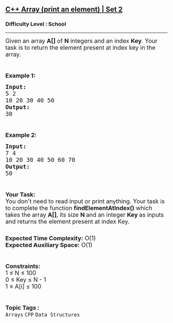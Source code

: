 <h2><a href="https://practice.geeksforgeeks.org/problems/c-array-print-an-element-set-25933/1">C++ Array (print an element) | Set 2</a></h2><h3>Difficulty Level : School</h3><hr><div class="problems_problem_content__Xm_eO"><p><span style="font-size:18px">Given an array <strong>A[]</strong> of <strong>N</strong> integers and an index <strong>Key</strong>. Your task is to return the element present at index key in the array.</span></p>

<p>&nbsp;</p>

<p><span style="font-size:18px"><strong>Example 1:</strong></span></p>

<pre><span style="font-size:18px"><strong>Input:</strong></span><span style="font-size:18px">
5 2</span>
<span style="font-size:18px">10 20 30 40 50
<strong>Output:</strong>
30</span></pre>

<p>&nbsp;</p>

<p><span style="font-size:18px"><strong>Example 2:</strong></span></p>

<pre><span style="font-size:18px"><strong>Input:</strong></span>
<span style="font-size:18px">7 4</span>
<span style="font-size:18px">10 20 30 40 50 60 70</span>
<span style="font-size:18px"><strong>Output:</strong></span>
<span style="font-size:18px">50</span></pre>

<p>&nbsp;</p>

<p><span style="font-size:18px"><strong>Your Task:&nbsp;&nbsp;</strong><br>
You don't need to read input or print anything. Your task is to complete the function&nbsp;<strong>findElementAtIndex()</strong>&nbsp;which takes the array <strong>A[]</strong>, its size <strong>N </strong>and an integer <strong>Key </strong>as inputs and returns the element present at index Key.</span></p>

<p><br>
<span style="font-size:18px"><strong>Expected Time Complexity:</strong> O(1)<br>
<strong>Expected Auxiliary Space:</strong> O(1)</span></p>

<p>&nbsp;</p>

<p><span style="font-size:18px"><strong>Constraints:</strong><br>
1 ≤ N ≤ 100<br>
0 ≤ Key ≤ N - 1</span><br>
<span style="font-size:18px">1 ≤ A[i] ≤ 100</span></p>
</div><br><p><span style=font-size:18px><strong>Topic Tags : </strong><br><code>Arrays</code>&nbsp;<code>CPP</code>&nbsp;<code>Data Structures</code>&nbsp;